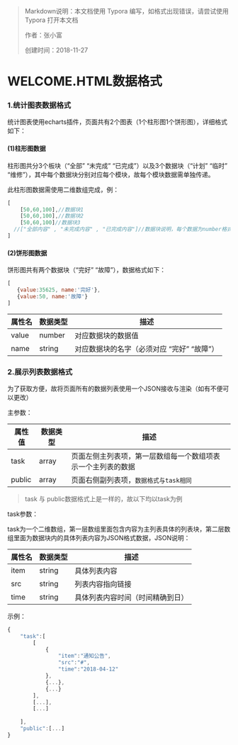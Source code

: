 > Markdown说明：本文档使用 Typora 编写，如格式出现错误，请尝试使用 Typora 打开本文档
>
> 作者：张小富
>
> 创建时间：2018-11-27

# WELCOME.HTML数据格式

### 1.统计图表数据格式

统计图表使用echarts插件，页面共有2个图表（1个柱形图1个饼形图），详细格式如下：

#### (1)柱形图数据

柱形图共分3个板块（“全部” “未完成” “已完成”）以及3个数据块（“计划” “临时” “维修”），其中每个数据块分别对应每个模块，故每个模块数据需单独传递。

此柱形图数据需使用二维数组完成，例：

```javascript
[
    [50,60,100],//数据块1
    [50,60,100],//数据块2
    [50,60,100]//数据块3
  //["全部内容" , "未完成内容" , "已完成内容"]//数据块说明，每个数据为number格式
]
```

#### (2)饼形图数据

饼形图共有两个数据块（“完好” “故障”），数据格式如下：

```javascript
[
   {value:35625, name:'完好'},
   {value:50, name:'故障'}
]
```

| 属性名 | 数据类型 | 描述                                       |
| ------ | -------- | ------------------------------------------ |
| value  | number   | 对应数据块的数据值                         |
| name   | string   | 对应数据块的名字（必须对应 “完好” “故障”） |

### 2.展示列表数据格式

为了获取方便，故将页面所有的数据列表使用一个JSON接收与渲染（如有不便可以更改）

主参数：

| 属性值 | 数据类型 | 描述                                                         |
| ------ | -------- | ------------------------------------------------------------ |
| task   | array    | 页面左侧主列表项，第一层数组每一个数组项表示一个主列表的数据 |
| public | array    | 页面右侧副列表项，`数据格式与task相同`                       |

> task 与 public数据格式上是一样的，故以下均以task为例

task参数：

task为一个二维数组，第一层数组里面包含内容为主列表具体的列表块，第二层数组里面为数据块内的具体列表内容为JSON格式数据，JSON说明：

| 属性名 | 数据类型 | 描述                             |
| ------ | -------- | -------------------------------- |
| item   | string   | 具体列表内容                     |
| src    | string   | 列表内容指向链接                 |
| time   | string   | 具体列表内容时间（时间精确到日） |

示例：

```javascript
{
    "task":[
        [
            {
            	"item":"通知公告",
                "src":"#",
            	"time":"2018-04-12"
        	},
            {...},
            {...}
        ],
        [...],
        [...]
        
    ],
    "public":[...]
}
```

